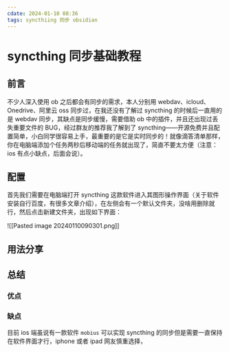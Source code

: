 ```yaml
---
cdate: 2024-01-10 08:36
tags: syncthiing 同步 obsidian 
---
```


# syncthing 同步基础教程

## 前言

不少人深入使用 ob 之后都会有同步的需求，本人分别用 webdav、icloud、Onedrive、阿里云 oss 同步过，在我还没有了解过 syncthing 的时候后一直用的是 webdav 同步，其缺点是同步缓慢，需要借助 ob 中的插件，并且还出现过丢失重要文件的 BUG，经过群友的推荐我了解到了 syncthing——开源免费并且配置简单，小白同学很容易上手，最重要的是它是实时同步的！就像滴答清单那样，你在电脑端添加个任务两秒后移动端的任务就出现了，简直不要太方便（注意：ios 有点小缺点，后面会说）。

## 配置

首先我们需要在电脑端打开 syncthing 这款软件进入其图形操作界面（关于软件安装自行百度，有很多文章介绍），在左侧会有一个默认文件夹，没啥用删除就行，然后点击新建文件夹，出现如下界面：

![[Pasted image 20240110090301.png]]

## 用法分享

## 总结

### 优点

### 缺点

目前 ios 端虽说有一款软件 `mobius` 可以实现 syncthing 的同步但是需要一直保持在软件界面才行，iphone 或者 ipad 网友慎重选择，